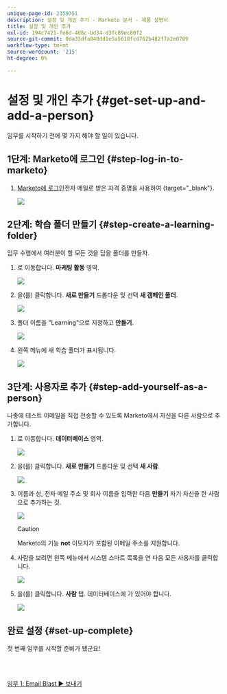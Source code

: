 ```yaml
---
unique-page-id: 2359351
description: 설정 및 개인 추가 - Marketo 문서 - 제품 설명서
title: 설정 및 개인 추가
exl-id: 194c7421-fe6d-4d8c-bd34-d3fc89ec80f2
source-git-commit: 0da33dfa840dd1e5a5618fcd762b482f7a2e0789
workflow-type: tm+mt
source-wordcount: '215'
ht-degree: 0%

---
```


# 설정 및 개인 추가 {#get-set-up-and-add-a-person}

임무를 시작하기 전에 몇 가지 해야 할 일이 있습니다.

## 1단계: Marketo에 로그인 {#step-log-in-to-marketo}

1. [Marketo에 로그인](https://app.marketo.com)전자 메일로 받은 자격 증명을 사용하여 {target=&quot;_blank&quot;}.

   ![](assets/one.png)

## 2단계: 학습 폴더 만들기 {#step-create-a-learning-folder}

임무 수행에서 여러분이 할 모든 것을 담을 폴더를 만들자.

1. 로 이동합니다. **마케팅 활동** 영역.

   ![](assets/two.png)

1. 을(를) 클릭합니다. **새로 만들기** 드롭다운 및 선택 **새 캠페인 폴더**.

   ![](assets/image2014-9-24-10-3a53-3a38.png)

1. 폴더 이름을 &quot;Learning&quot;으로 지정하고 **만들기**.

   ![](assets/image2014-9-24-10-3a53-3a55.png)

1. 왼쪽 메뉴에 새 학습 폴더가 표시됩니다.

   ![](assets/image2014-9-24-10-3a54-3a9.png)

## 3단계: 사용자로 추가 {#step-add-yourself-as-a-person}

나중에 테스트 이메일을 직접 전송할 수 있도록 Marketo에서 자신을 다른 사람으로 추가합니다.

1. 로 이동합니다. **데이터베이스** 영역.

   ![](assets/db.png)

1. 을(를) 클릭합니다. **새로 만들기** 드롭다운 및 선택 **새 사람**.

   ![](assets/seven.png)

1. 이름과 성, 전자 메일 주소 및 회사 이름을 입력한 다음 **만들기** 자기 자신을 한 사람으로 추가하는 것.

   ![](assets/eight.png)

   >[!CAUTION]
   >
   >Marketo의 기능 **not** 이모지가 포함된 이메일 주소를 지원합니다.

1. 사람을 보려면 왼쪽 메뉴에서 시스템 스마트 목록을 연 다음 모든 사용자를 클릭합니다.

   ![](assets/nine.png)

1. 을(를) 클릭합니다. **사람** 탭. 데이터베이스에 가 있어야 합니다.

   ![](assets/ten.png)

## 완료 설정 {#set-up-complete}

첫 번째 임무를 시작할 준비가 됐군요!

<br> 

[임무 1: Email Blast ► 보내기](/help/marketo/getting-started/quick-wins/send-an-email.md)
